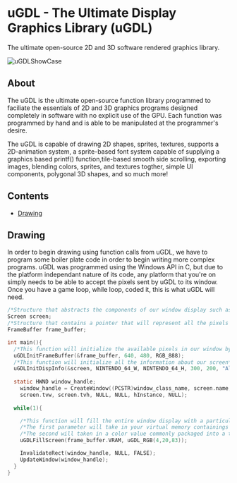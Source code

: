 # uGDL - The Ultimate Display Graphics Library (uGDL)
The ultimate open-source 2D and 3D software rendered graphics library.

![uGDLShowCase](https://user-images.githubusercontent.com/108719757/235556187-221586d5-e169-4da8-9a39-79d6f3fbc6cb.png)

## About
The uGDL is the ultimate open-source function library programmed to faciliate the essentials of 2D and 3D graphics programs
designed completely in software with no explicit use of the GPU. Each function was programmed by hand and is able to be manipulated
at the programmer's desire.

The uGDL is capable of drawing 2D shapes, sprites, textures, supports a 2D-animation system, a sprite-based font system capable of supplying a graphics based printf() function,tile-based smooth side scrolling, exporting images, blending colors, sprites, and textures togther, simple UI components, polygonal 3D shapes, and so much more!

## Contents
<!--ts-->
* [Drawing](#drawing)


<!--te-->

## Drawing
In order to begin drawing using function calls from uGDL, we have to program some boiler plate code in order to begin writing more complex programs.
uGDL was programmed using the Windows API in C, but due to the platform independant nature of its code, any platform that you're on simply needs to be able to accept
the pixels sent by uGDL to its window. Once you have a game loop, while loop, coded it, this is what uGDL will need.

```c
/*Structure that abstracts the components of our window display such as our title, width, and height*/
Screen screen;
/*Structure that contains a pointer that will represent all the pixels available in our display*/
FrameBuffer frame_buffer;

int main(){
  /*This function will initialize the available pixels in our window by passing our FrameBuffer structure, our width and height, and the color format for our display*/
  uGDLInitFrameBuffer(&frame_buffer, 640, 480, RGB_888);
  /*This function will initialize all the information about our screen*/
  uGDLInitDispInfo(&screen, NINTENDO_64_W, NINTENDO_64_H, 300, 200, "Alien: Resurrection (PS1)");
  
  static HWND window_handle;
	window_handle = CreateWindow((PCSTR)window_class_name, screen.name, WS_OVERLAPPEDWINDOW | WS_VISIBLE, screen.screen_x, screen.screen_y,
	screen.tvw, screen.tvh, NULL, NULL, hInstance, NULL);
  
  while(1){

    /*This function will fill the entire window display with a particular color*/
    /*The first parameter will take in your virtual memory containings all available pixels for your window*/
    /*The second will taken in a color value commonly packaged into a triplet referred to as an RGB value(Red, Green, Blue)*/
    uGDLFillScreen(frame_buffer.VRAM, uGDL_RGB(4,20,83));

    InvalidateRect(window_handle, NULL, FALSE);
    UpdateWindow(window_handle);
  }
}
```
